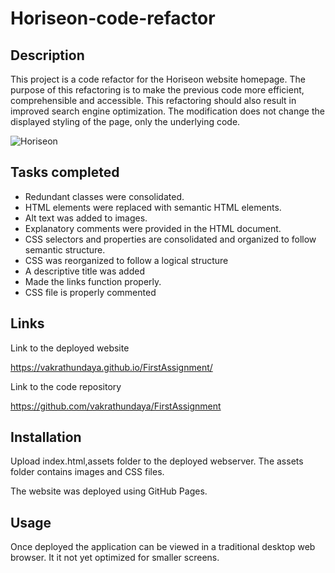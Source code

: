 # Horiseon-code-refactor

Description
-----------
This project is a code refactor for the Horiseon website homepage. The purpose of this refactoring is to make the previous code more efficient, comprehensible and accessible. This refactoring should also result in improved search engine optimization. The modification does not change the displayed styling of the page, only the underlying code.


![Horiseon](https://user-images.githubusercontent.com/94205464/144786262-2f43a48b-1c84-429b-9324-552d8fcd4760.jpeg)

Tasks completed
---------------
* Redundant classes were consolidated.
* HTML elements were replaced with semantic HTML elements.
* Alt text was added to images.
* Explanatory comments were provided in the HTML document.
* CSS selectors and properties are consolidated and organized to follow semantic structure.
* CSS was reorganized to follow a logical structure 
* A descriptive title was added
* Made the links function properly.
* CSS file is properly commented

Links
------

Link to the deployed website

https://vakrathundaya.github.io/FirstAssignment/

Link to the code repository

https://github.com/vakrathundaya/FirstAssignment

Installation
------------
Upload index.html,assets folder to the deployed webserver. The assets folder contains images and CSS files.

The website was deployed using GitHub Pages.

Usage
-----
Once deployed the application can be viewed in a traditional desktop web browser. It it not yet optimized for smaller screens.